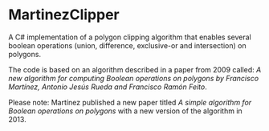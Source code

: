 # MartinezClipper
A C# implementation of a polygon clipping algorithm that enables several boolean operations (union, difference, exclusive-or and intersection) on polygons.

The code is based on an algorithm described in a paper from 2009 called: *A new algorithm for computing Boolean operations on polygons by Francisco Martı́nez, Antonio Jesús Rueda and Francisco Ramón Feito*.

Please note: Martínez published a new paper titled *A simple algorithm for Boolean operations on polygons* with a new version of the algorithm in 2013.
